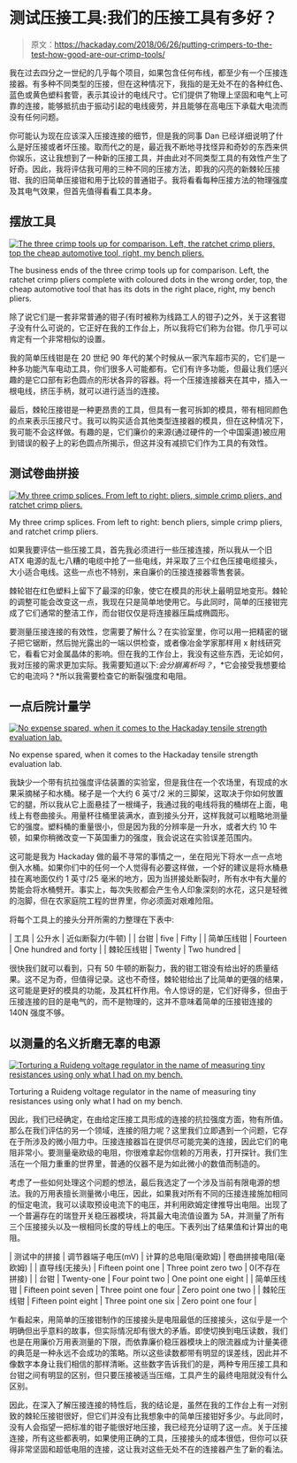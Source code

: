 # 测试压接工具:我们的压接工具有多好？

> 原文：<https://hackaday.com/2018/06/26/putting-crimpers-to-the-test-how-good-are-our-crimp-tools/>

我在过去四分之一世纪的几乎每个项目，如果包含任何布线，都至少有一个压接连接器。有多种不同类型的压接，但在这种情况下，我指的是无处不在的各种红色、蓝色或黄色塑料套管，表示其设计的电线尺寸。它们提供了物理上坚固和电气上可靠的连接，能够抵抗由于振动引起的电线疲劳，并且能够在高电压下承载大电流而没有任何问题。

你可能认为现在应该深入压接连接的细节，但是我的同事 Dan 已经详细说明了什么是好压接或者坏压接。取而代之的是，最近我不断地寻找怪异和奇妙的东西来供你娱乐，这让我想到了一种新的压接工具，并由此对不同类型工具的有效性产生了好奇。因此，我将评估我可用的三种不同的压接方法，即我的闪亮的新棘轮压接钳、我的旧简单压接钳和用于比较的普通钳子。我将看看每种压接方法的物理强度及其电气效果，但首先值得看看工具本身。

## 摆放工具

[![The three crimp tools up for comparison. Left, the ratchet crimp pliers, top the cheap automotive tool, right, my bench pliers.](img/fa5d9373a6ff3e0001d9cefe9f1da84c.png)](https://hackaday.com/wp-content/uploads/2018/06/three-crimp-tools.jpg)

The business ends of the three crimp tools up for comparison. Left, the ratchet crimp pliers complete with coloured dots in the wrong order, top, the cheap automotive tool that has its dots in the right place, right, my bench pliers.

除了说它们是一套非常普通的钳子(有时被称为线路工人的钳子)之外，关于这套钳子没有什么可说的，它正好在我的工作台上，所以我将它们称为台钳。你几乎可以肯定有一个非常相似的设置。

我的简单压线钳是在 20 世纪 90 年代的某个时候从一家汽车超市买的，它们是一种多功能汽车电动工具，你们很多人可能都有。它们有许多功能，但最让我们感兴趣的是它口部有彩色圆点的形状各异的容器。将一个压接连接器夹在其中，插入一根电线，挤压手柄，就可以进行适当的连接。

最后，棘轮压接钳是一种更昂贵的工具，但具有一套可拆卸的模具，带有相同颜色的点来表示压接尺寸。我可以购买适合其他类型连接器的模具，但在这种情况下，我可能不会这样做。有趣的是，它们廉价的来源(通过硬件的一个中国渠道)被应用到错误的骰子上的彩色圆点所揭示，但这并没有减损它们作为工具的有效性。

## 测试卷曲拼接

[![My three crimp splices. From left to right: pliers, simple crimp pliers, and ratchet crimp pliers.](img/5f48e84c8dcbe38d57dd5520b689878d.png)](https://hackaday.com/wp-content/uploads/2018/06/three-crimp-results.jpg)

My three crimp splices. From left to right: bench pliers, simple crimp pliers, and ratchet crimp pliers.

如果我要评估一些压接工具，首先我必须进行一些压接连接，所以我从一个旧 ATX 电源的乱七八糟的电缆中抢了一些电线，并采取了三个红色压接电缆接头，大小适合电线。这些一点也不特别，来自廉价的压接连接器零售套装。

棘轮钳在红色塑料上留下了最深的印象，使它在模具的形状上最明显地变形。棘轮的调整可能会改变这一点，我现在只是简单地使用它。与此同时，简单的压接钳完成了它们通常的整洁工作，而台钳仅仅是将连接器压扁成椭圆形。

要测量压接连接的有效性，您需要了解什么？在实验室里，你可以用一把精密的锯子把它锯断，然后抛光露出的一端以供检查，或者像冶金学家那样用 x 射线研究它，看看它对金属晶体的影响。但在我的工作台上，我没有这些东西，无论如何，我对压接的需求更加实际。我需要知道以下:*会分崩离析吗？*，*它会接受我想要给它的电流吗？*所以我需要检查它的断裂强度和电阻。

## 一点后院计量学

[![No expense spared, when it comes to the Hackaday tensile strength evaluation lab.](img/0012c3ef22959e043904593bf4b8aa48.png)](https://hackaday.com/wp-content/uploads/2018/06/three-crimp-tools-drop-test.jpg)

No expense spared, when it comes to the Hackaday tensile strength evaluation lab.

我缺少一个带有抗拉强度评估装置的实验室，但是我住在一个农场里，有现成的水果采摘梯子和水桶。梯子是一个大约 6 英寸/2 米的三脚架，这取决于你如何放置它的腿，所以我从它上面悬挂了一根绳子，我通过我的电线将我的桶绑在上面，电线上有卷曲接头。用量杯往桶里装满水，直到接头分开，这样我就可以粗略地测量它的强度。塑料桶的重量很小，但是因为我的分辨率是一升水，或者大约 10 牛顿，如果你稍微改变一下英国重力的强度，我会说这在实验误差范围内。

这可能是我为 Hackaday 做的最不寻常的事情之一，坐在阳光下将水一点一点地倒入水桶。如果你们中的任何一个人觉得有必要这样做，一个好的建议是将水桶悬挂在离地面仅约 1 英寸/25 毫米的地方，因为当拼接处断裂时，所有水中有大量的势能会将水桶劈开。事实上，每次失败都会产生令人印象深刻的水花，这只是轻微的泡脚，但在农家庭院工程的世界里，你必须面对艰难险阻。

将每个工具上的接头分开所需的力整理在下表中:

| 工具 | 公升水 | 近似断裂力(牛顿) |
| 台钳 | five | Fifty |
| 简单压线钳 | Fourteen | One hundred and forty |
| 棘轮压线钳 | Twenty | Two hundred |

很快我们就可以看到，只有 50 牛顿的断裂力，我的钳工钳没有给出好的质量结果。这不足为奇，但值得记录。这也不奇怪，棘轮钳给出了比简单的更强的结果，这可能是更好的模具的功能，及其杠杆作用。令人惊讶的是，它们好得多，但由于压接连接的目的是电气的，而不是物理的，这并不意味着简单的压接钳连接的 140N 强度不够。

## 以测量的名义折磨无辜的电源

[![Torturing a Ruideng voltage regulator in the name of measuring tiny resistances using only what I had on my bench.](img/c9852fd7cf63092b0d709e01f405d228.png)](https://hackaday.com/wp-content/uploads/2018/06/three-crimp-tools-resistance-test.jpg)

Torturing a Ruideng voltage regulator in the name of measuring tiny resistances using only what I had on my bench.

因此，我们已经确定，在由给定压接工具形成的连接的抗拉强度方面，物有所值。那么在我们评估的另一个领域，连接的阻力呢？这里我们立即遇到一个问题，它存在于所涉及的微小阻力中。压接连接器旨在提供尽可能完美的连接，因此它们的电阻非常小。要测量毫欧级的电阻，你很难拿起你信赖的万用表，打开探针。我们生活在一个阻力重重的世界里，普通的仪器不是为如此微小的数值而制造的。

考虑了一些如何处理这个问题的想法，最后我选定了一个涉及当前有限电源的想法。我的万用表擅长测量微小电压，因此，如果我对所有不同的压接连接施加相同的恒定电流，我可以读取预设电流下的电压，并利用欧姆定律推导出电阻。出现了一个普遍存在的瑞登开关稳压器模块，将其最大电流值设置为 5A，并测量了所有三个压接接头以及一根相同长度的导线上的电压。下表列出了结果值和计算出的电阻。

| 测试中的拼接 | 调节器端子电压(mV) | 计算的总电阻(毫欧姆) | 卷曲拼接电阻(毫欧姆) |
| 直导线(无接头) | Fifteen point one | Three point zero two | 0(不存在拼接) |
| 台钳 | Twenty-one | Four point two | One point one eight |
| 简单压线钳 | Fifteen point seven | Three point one four | Zero point one two |
| 棘轮压线钳 | Fifteen point eight | Three point one six | Zero point one four |

乍看起来，用简单的压接钳制作的压接接头是电阻最低的压接接头，这似乎是一个明确但出乎意料的故事，但实际情况却有很大的矛盾。即使切换到电压读数，我们也是在用廉价万用表测量的下限，而依靠廉价稳压器模块上的限流器成为计量美德的典范是一种永远不会成功的策略。所以这些读数都带有明显的误差线，因此并不像数字本身让我们相信的那样清晰。这些数字告诉我们的是，两种专用压接工具和台钳之间有明显的区别，但只要压接被适当压缩，工具产生的最终电阻就没有什么区别。

因此，在深入了解压接连接的特性后，我的结论是，虽然在我的工作台上有一对别致的棘轮压接钳很好，但它们并没有比我想象中的简单压接钳好多少。与此同时，没有人会指望一把标准的钳子能很好地压接，我已经充分证明了这一点。关于压接连接，所有这些都表明，如果使用正确的工具，压接接头的成本很低，但你可以获得非常坚固和超低电阻的连接，这让我对这些无处不在的连接器产生了新的看法。
